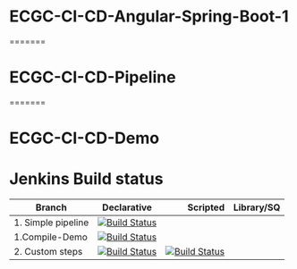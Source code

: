 
# ECGC-CI-CD-Angular-Spring-Boot-1
=======
# ECGC-CI-CD-Pipeline

=======
# ECGC-CI-CD-Demo

# Jenkins Build status

| Branch        | Declarative | Scripted | Library/SQ |
| ------------- |:-----------:| --------:| ----------:|
| 1. Simple pipeline                      | [![Build Status](http://10.212.0.72:8080/buildStatus/icon?job=Declarative-Script-2)](http://10.212.0.72:8080/job/Declarative-Script-2/)||
|1.Compile-Demo                           | [![Build Status](http://10.212.0.72:8080/buildStatus/icon?job=Compile-Demo)](http://10.212.0.72:8080/job/Compile-Demo/)| |
| 2. Custom steps                         | [![Build Status](https://oss.cloudogu.com/jenkins/buildStatus/icon?job=cloudogu-github/jenkinsfiles/2-declarative)](https://oss.cloudogu.com/jenkins/job/cloudogu-github/job/jenkinsfiles/job/2-declarative/) | [![Build Status](https://oss.cloudogu.com/jenkins/buildStatus/icon?job=cloudogu-github/jenkinsfiles/2-scripted)](https://oss.cloudogu.com/jenkins/job/cloudogu-github/job/jenkinsfiles/job/2-scripted/) |  |
